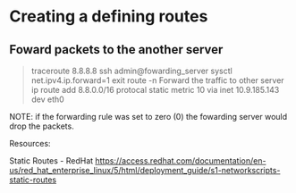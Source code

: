 # Creating a defining routes

## Foward packets to the another server

> traceroute 8.8.8.8
> ssh admin@fowarding_server
> sysctl net.ipv4.ip.forward=1
> exit
> route -n
Forward the traffic to other server
> ip route add 8.8.0.0/16 protocal static metric 10 via inet 10.9.185.143 dev eth0

NOTE: if the forwarding rule was set to zero (0)
the fowarding server would drop the packets.

Resources:

Static Routes - RedHat
https://access.redhat.com/documentation/en-us/red_hat_enterprise_linux/5/html/deployment_guide/s1-networkscripts-static-routes